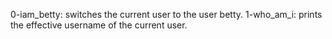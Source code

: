 0-iam_betty: switches the current user to the user betty.
1-who_am_i: prints the effective username of the current user.